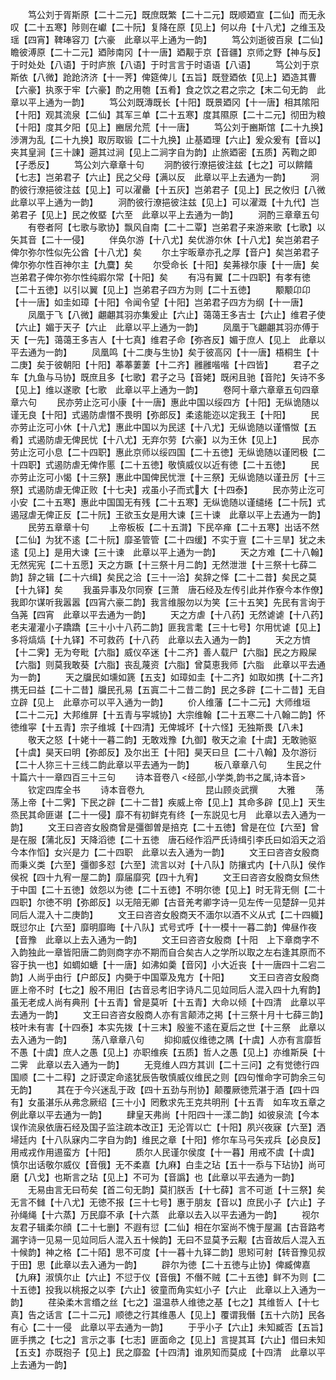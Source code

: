 <!-- { "loadSidebar": true } -->
　　笃公刘于胥斯原【二十二元】既庶既繁【二十二元】既顺廼宣【二仙】而无永叹【二十五寒】陟则在巘【二十阮】复降在原【见上】何以舟【十八尤】之维玉及瑶【四宵】鞞琫容刀【六豪　此章以平上通为一韵】
　　笃公刘逝彼百泉【二仙】瞻彼溥原【二十二元】廼陟南冈【十一唐】廼觏于京【音疆】京师之野【神与反】于时处处【八语】于时庐旅【八语】于时言言于时语语【八语】
　　笃公刘于京斯依【八微】跄跄济济【十一荠】俾筵俾儿【五旨】既登廼依【见上】廼造其曹【六豪】执豕于牢【六豪】酌之用匏【五肴】食之饮之君之宗之【末二句无韵　此章以平上通为一韵】
　　笃公刘既漙既长【十阳】既景廼冈【十一唐】相其隂阳【十阳】观其流泉【二仙】其军三单【二十五寒】度其隰原【二十二元】彻田为粮【十阳】度其夕阳【见上】豳居允荒【十一唐】
　　笃公刘于豳斯馆【二十九换】渉渭为乱【二十九换】取厉取锻【二十九换】止基廼理【六止】爰众爰有【音以】夹其皇涧【三十諌】遡其过涧【见上二涧字自为韵】止旅廼密【五质】芮鞫之即【子悉反】
　　笃公刘六章章十句
　　泂酌彼行潦挹彼注兹【七之】可以餴饎【七志】岂弟君子【六止】民之父母【满以反　此章以平上去通为一韵】
　　泂酌彼行潦挹彼注兹【见上】可以濯罍【十五灰】岂弟君子【见上】民之攸归【八微　此章以平上通为一韵】
　　泂酌彼行潦挹彼注兹【见上】可以濯溉【十九代】岂弟君子【见上】民之攸塈【六至　此章以平上去通为一韵】
　　泂酌三章章五句
　　有卷者阿【七歌与歌协】飘风自南【二十二覃】岂弟君子来游来歌【七歌】以矢其音【二十一侵】
　　伴奂尔游【十八尤】矣优游尔休【十八尤】矣岂弟君子俾尔弥尔性似先公酋【十八尤】矣
　　尔土宇昄章亦孔之厚【音户】矣岂弟君子俾尔弥尔性百神尔主【九麌】矣
　　尔受命长【十阳】矣茀禄尔康【十一唐】矣岂弟君子俾尔弥尔性纯嘏尔常【十阳】矣
　　有冯有翼【二十四职】有孝有徳【二十五徳】以引以翼【见上】岂弟君子四方为则【二十五徳】
　　颙颙卬卬【十一唐】如圭如璋【十阳】令闻令望【十阳】岂弟君子四方为纲【十一唐】
　　凤凰于飞【八微】翽翽其羽亦集爰止【六止】蔼蔼王多吉士【六止】维君子使【六止】媚于天子【六止　此章以平上通为一韵】
　　凤凰于飞翽翽其羽亦傅于天【一先】蔼蔼王多吉人【十七真】维君子命【弥吝反】媚于庶人【见上　此章以平去通为一韵】
　　凤凰鸣【十二庚与生协】矣于彼高冈【十一唐】梧桐生【十二庚】矣于彼朝阳【十阳】菶菶萋萋【十二齐】雝雝喈喈【十四皆】
　　君子之车【九鱼与马协】既庶且多【七歌】君子之马【音姥】既闲且驰【音陀】矢诗不多【见上】维以遂歌【七歌　此章以平上通为一韵】
　　卷阿十章六章章五句四章章六句
　　民亦劳止汔可小康【十一唐】惠此中国以绥四方【十阳】无纵诡随以谨无良【十阳】式遏防虐憯不畏明【弥郎反】柔逺能迩以定我王【十阳】
　　民亦劳止汔可小休【十八尤】惠此中国以为民逑【十八尤】无纵诡随以谨惽怓【五肴】式遏防虐无俾民忧【十八尤】无弃尔劳【六豪】以为王休【见上】
　　民亦劳止汔可小息【二十四职】惠此京师以绥四国【二十五徳】无纵诡随以谨罔极【二十四职】式遏防虐无俾作慝【二十五徳】敬慎威仪以近有徳【二十五徳】
　　民亦劳止汔可小愒【十三祭】惠此中国俾民忧泄【十三祭】无纵诡随以谨丑厉【十三祭】式遏防虐无俾正败【十七夬】戎虽小子而式大【十四泰】
　　民亦劳止汔可小安【二十五寒】惠此中国国无有残【二十五寒】无纵诡随以谨缱绻【二十阮】式遏冦虐无俾正反【二十阮】王欲玉女是用大谏【三十谏　此章以平上去通为一韵】
　　民劳五章章十句
　　上帝板板【二十五潸】下民卒瘅【二十五寒】出话不然【二仙】为犹不逺【二十阮】靡圣管管【二十四缓】不实于亶【二十三旱】犹之未逺【见上】是用大谏【三十谏　此章以平上通为一韵】
　　天之方难【二十八翰】无然宪宪【二十五愿】天之方蹶【十三祭十月二韵】无然泄泄【十三祭十七薛二韵】辞之辑【二十六缉】矣民之洽【三十一洽】矣辞之怿【二十二昔】矣民之莫【十九铎】矣
　　我虽异事及尔同寮【三萧　唐石经及左传引此并作寮今本作僚】我即尔谋听我嚣嚣【四宵六豪二韵】我言维服勿以为笑【三十五笑】先民有言询于刍荛【四宵　此章以平去通为一韵】
　　天之方虐【十八药】无然谑谑【十八药】老夫灌灌小子蹻蹻【三十小十八药二韵】匪我言耄【三十七号】尔用忧谑【见上】多将熇熇【十九铎】不可救药【十八药　此章以去入通为一韵】
　　天之方懠【十二霁】无为夸毗【六脂】威仪卒迷【十二齐】善人载尸【六脂】民之方殿屎【六脂】则莫我敢葵【六脂】丧乱蔑资【六脂】曾莫恵我师【六脂　此章以平去通为一韵】
　　天之牖民如壎如篪【五支】如璋如圭【十二齐】如取如携【十二齐】携无曰益【二十二昔】牖民孔易【五寘二十二昔二韵】民之多辟【二十二昔】无自立辟【见上　此章亦可以平入通为一韵】
　　价人维藩【二十二元】大师维垣【二十二元】大邦维屏【十五青与寜城协】大宗维翰【二十五寒二十八翰二韵】怀徳维寜【十五青】宗子维城【十四清】无俾城坏【十六怪】无独斯畏【八未】
　　敬天之怒【十姥十一暮二韵】无敢戏豫【九御】敬天之渝【十虞】无敢驰驱【十虞】昊天曰明【弥郎反】及尔出王【十阳】昊天曰旦【二十八翰】及尔游衍【二十人狝三十三线二韵此章以平去通为一韵】
　　板八章章八句
　　生民之什十篇六十一章四百三十三句
　　诗本音卷八
<经部,小学类,韵书之属,诗本音>
　　钦定四库全书
　　诗本音卷九　　　　　　　昆山顾炎武撰
　　大雅
　　荡荡上帝【十二霁】下民之辟【二十二昔】疾威上帝【见上】其命多辟【见上】天生烝民其命匪谌【二十一侵】靡不有初鲜克有终【一东説见七月　此章以去入通为一韵】
　　文王曰咨咨女殷商曾是彊御曽是掊克【二十五徳】曾是在位【六至】曾是在服【蒲北反】天降滔徳【二十五徳　唐石经作滔严氏诗缉引李氏曰如滔天之滔今本作慆】女兴是力【二十四职　此章以去入通为一韵】
　　文王曰咨咨女殷商而秉义类【六至】彊御多怼【六至】流言以对【十八队】防攘式内【十八队】侯作侯祝【四十九宥一屋二韵】靡届靡究【四十九宥】
　　文王曰咨咨女殷商女炰烋于中国【二十五徳】敛怨以为徳【二十五徳】不明尔徳【见上】时无背无侧【二十四职】尔徳不明【弥郎反】以无陪无卿【古音羌考卿字诗一见左传一见楚辞一见并同后人混入十二庚韵】
　　文王曰咨咨女殷商天不湎尔以酒不义从式【二十四軄】既愆尔止【六至】靡明靡晦【十八队】式号式呼【十一模十一暮二韵】俾昼作夜【音豫　此章以上去入通为一韵】
　　文王曰咨咨女殷商【十阳　上下章商字不入韵独此一章皆阳唐二韵则商字亦不期而自合矣古人之学所以取之左右逢其原而不容于执一也】如蜩如螗【十一唐】如沸如羮【音冈】小大近丧【十一唐四十二宕二韵】人尚乎由行【户郎反】内奰于中国覃及鬼方【十阳】
　　文王曰咨咨女殷商匪上帝不时【七之】殷不用旧【古音忌考旧字诗凡二见竝同后人混入四十九宥韵】虽无老成人尚有典刑【十五青】曾是莫听【十五青】大命以倾【十四清　此章以平去通为一韵】
　　文王曰咨咨女殷商人亦有言颠沛之掲【十三祭十月十七薛三韵】枝叶未有害【十四泰】本实先拨【十三末】殷鉴不逺在夏后之世【十三祭　此章以去入通为一韵】
　　荡八章章八句
　　抑抑威仪维徳之隅【十虞】人亦有言靡哲不愚【十虞】庶人之愚【见上】亦职维疾【五质】哲人之愚【见上】亦维斯戾【十二霁　此章以去入通为一韵】
　　无竞维人四方其训【二十三问】之有觉徳行四国顺【二十二稕】之訏谟定命逺犹辰告敬慎威仪维民之则【四句惟命字可韵余三句无韵】
　　其在于今兴迷乱于政【四十五劲与刑协】颠覆厥徳荒湛于酒【四十四有】女虽湛乐从弗念厥绍【三十小】罔敷求先王克共明刑【十五青　如车攻五章之例此章以平去通为一韵】
　　肆皇天弗尚【十阳四十一漾二韵】如彼泉流【今本误作流泉依唐石经及国子监注疏本改正】无沦胥以亡【十阳】夙兴夜寐【六至】洒埽廷内【十八队寐内二字自为韵】维民之章【十阳】修尔车马弓矢戎兵【必良反】用戒戎作用逷蛮方【十阳】
　　质尔人民谨尔侯度【十一暮】用戒不虞【十虞】慎尔出话敬尔威仪【音俄】无不柔嘉【九麻】白圭之玷【五十一忝与下玷协】尚可磨【八戈】也斯言之玷【见上】不可为【音譌】也【此章以平去通为一韵】
　　无易由言无曰苟矣【首二句无韵】莫扪朕舌【十七薛】言不可逝【十三祭】矣无言不雠【十八尤】无徳不报【三十七号】惠于朋友【音以】庶民小子【六止】子孙绳绳【十六蒸】万民靡不承【十六蒸　此章以去入以平去通为一韵】
　　视尔友君子辑柔尔顔【二十七删】不遐有愆【二仙】相在尔室尚不愧于屋漏【古音路考漏字诗一见易一见竝同后人混入五十候韵】无曰不显莫予云觏【古音故后人混入五十候韵】神之格【二十陌】思不可度【十一暮十九铎二韵】思矧可射【转音豫见叔于田】思【此章以去入通为一韵】
　　辟尔为徳【二十五徳与止协】俾臧俾嘉【九麻】淑慎尔止【六止】不愆于仪【音俄】不僭不贼【二十五徳】鲜不为则【二十五徳】投我以桃报之以李【六止】彼童而角实虹小子【六止　此章以上入通为一韵】
　　荏染柔木言缗之丝【七之】温温恭人维徳之基【七之】其维哲人【十七真】告之话言【二十二元】顺徳之行其维愚人【见上】覆谓我僭【五十六防】民各有心【二十一侵　此章以平去通为一韵】
　　于乎小子【六止】未知臧否【五旨】匪手携之【七之】言示之事【七志】匪面命之【见上】言提其耳【六止】借曰未知【五支】亦既抱子【见上】民之靡盈【十四清】谁夙知而莫成【十四清　此章以平上去通为一韵】
